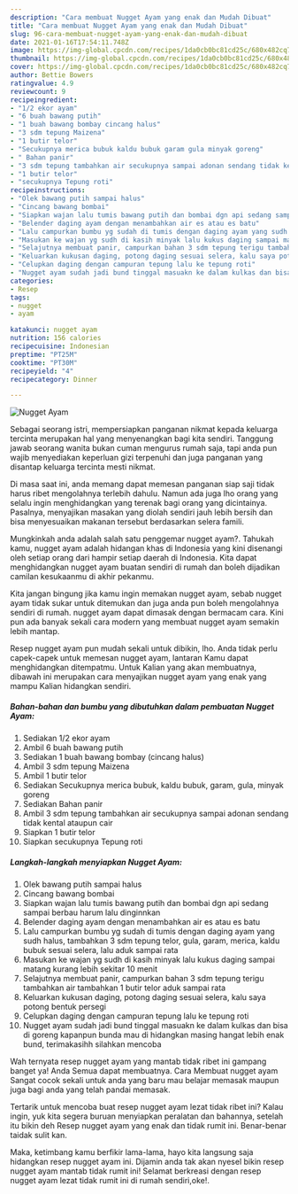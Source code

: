 ```yaml
---
description: "Cara membuat Nugget Ayam yang enak dan Mudah Dibuat"
title: "Cara membuat Nugget Ayam yang enak dan Mudah Dibuat"
slug: 96-cara-membuat-nugget-ayam-yang-enak-dan-mudah-dibuat
date: 2021-01-16T17:54:11.748Z
image: https://img-global.cpcdn.com/recipes/1da0cb0bc81cd25c/680x482cq70/nugget-ayam-foto-resep-utama.jpg
thumbnail: https://img-global.cpcdn.com/recipes/1da0cb0bc81cd25c/680x482cq70/nugget-ayam-foto-resep-utama.jpg
cover: https://img-global.cpcdn.com/recipes/1da0cb0bc81cd25c/680x482cq70/nugget-ayam-foto-resep-utama.jpg
author: Bettie Bowers
ratingvalue: 4.9
reviewcount: 9
recipeingredient:
- "1/2 ekor ayam"
- "6 buah bawang putih"
- "1 buah bawang bombay cincang halus"
- "3 sdm tepung Maizena"
- "1 butir telor"
- "Secukupnya merica bubuk kaldu bubuk garam gula minyak goreng"
- " Bahan panir"
- "3 sdm tepung tambahkan air secukupnya sampai adonan sendang tidak kental ataupun cair"
- "1 butir telor"
- "secukupnya Tepung roti"
recipeinstructions:
- "Olek bawang putih sampai halus"
- "Cincang bawang bombai"
- "Siapkan wajan lalu tumis bawang putih dan bombai dgn api sedang sampai berbau harum lalu dinginnkan"
- "Belender daging ayam dengan menambahkan air es atau es batu"
- "Lalu campurkan bumbu yg sudah di tumis dengan daging ayam yang sudh halus, tambahkan 3 sdm tepung telor, gula, garam, merica, kaldu bubuk sesuai selera, lalu aduk sampai rata"
- "Masukan ke wajan yg sudh di kasih minyak lalu kukus daging sampai matang kurang lebih sekitar 10 menit"
- "Selajutnya membuat panir, campurkan bahan 3 sdm tepung terigu tambahkan air tambahkan 1 butir telor aduk sampai rata"
- "Keluarkan kukusan daging, potong daging sesuai selera, kalu saya potong bentuk persegi"
- "Celupkan daging dengan campuran tepung lalu ke tepung roti"
- "Nugget ayam sudah jadi bund tinggal masuakn ke dalam kulkas dan bisa di goreng kapanpun bunda mau di hidangkan masing hangat lebih enak bund, terimakasihh silahkan mencoba"
categories:
- Resep
tags:
- nugget
- ayam

katakunci: nugget ayam 
nutrition: 156 calories
recipecuisine: Indonesian
preptime: "PT25M"
cooktime: "PT30M"
recipeyield: "4"
recipecategory: Dinner

---
```



![Nugget Ayam](https://img-global.cpcdn.com/recipes/1da0cb0bc81cd25c/680x482cq70/nugget-ayam-foto-resep-utama.jpg)

Sebagai seorang istri, mempersiapkan panganan nikmat kepada keluarga tercinta merupakan hal yang menyenangkan bagi kita sendiri. Tanggung jawab seorang  wanita bukan cuman mengurus rumah saja, tapi anda pun wajib menyediakan keperluan gizi terpenuhi dan juga panganan yang disantap keluarga tercinta mesti nikmat.

Di masa  saat ini, anda memang dapat memesan panganan siap saji tidak harus ribet mengolahnya terlebih dahulu. Namun ada juga lho orang yang selalu ingin menghidangkan yang terenak bagi orang yang dicintainya. Pasalnya, menyajikan masakan yang diolah sendiri jauh lebih bersih dan bisa menyesuaikan makanan tersebut berdasarkan selera famili. 



Mungkinkah anda adalah salah satu penggemar nugget ayam?. Tahukah kamu, nugget ayam adalah hidangan khas di Indonesia yang kini disenangi oleh setiap orang dari hampir setiap daerah di Indonesia. Kita dapat menghidangkan nugget ayam buatan sendiri di rumah dan boleh dijadikan camilan kesukaanmu di akhir pekanmu.

Kita jangan bingung jika kamu ingin memakan nugget ayam, sebab nugget ayam tidak sukar untuk ditemukan dan juga anda pun boleh mengolahnya sendiri di rumah. nugget ayam dapat dimasak dengan bermacam cara. Kini pun ada banyak sekali cara modern yang membuat nugget ayam semakin lebih mantap.

Resep nugget ayam pun mudah sekali untuk dibikin, lho. Anda tidak perlu capek-capek untuk memesan nugget ayam, lantaran Kamu dapat menghidangkan ditempatmu. Untuk Kalian yang akan membuatnya, dibawah ini merupakan cara menyajikan nugget ayam yang enak yang mampu Kalian hidangkan sendiri.

<!--inarticleads1-->

##### Bahan-bahan dan bumbu yang dibutuhkan dalam pembuatan Nugget Ayam:

1. Sediakan 1/2 ekor ayam
1. Ambil 6 buah bawang putih
1. Sediakan 1 buah bawang bombay (cincang halus)
1. Ambil 3 sdm tepung Maizena
1. Ambil 1 butir telor
1. Sediakan Secukupnya merica bubuk, kaldu bubuk, garam, gula, minyak goreng
1. Sediakan  Bahan panir
1. Ambil 3 sdm tepung tambahkan air secukupnya sampai adonan sendang tidak kental ataupun cair
1. Siapkan 1 butir telor
1. Siapkan secukupnya Tepung roti




<!--inarticleads2-->

##### Langkah-langkah menyiapkan Nugget Ayam:

1. Olek bawang putih sampai halus
1. Cincang bawang bombai
1. Siapkan wajan lalu tumis bawang putih dan bombai dgn api sedang sampai berbau harum lalu dinginnkan
1. Belender daging ayam dengan menambahkan air es atau es batu
1. Lalu campurkan bumbu yg sudah di tumis dengan daging ayam yang sudh halus, tambahkan 3 sdm tepung telor, gula, garam, merica, kaldu bubuk sesuai selera, lalu aduk sampai rata
1. Masukan ke wajan yg sudh di kasih minyak lalu kukus daging sampai matang kurang lebih sekitar 10 menit
1. Selajutnya membuat panir, campurkan bahan 3 sdm tepung terigu tambahkan air tambahkan 1 butir telor aduk sampai rata
1. Keluarkan kukusan daging, potong daging sesuai selera, kalu saya potong bentuk persegi
1. Celupkan daging dengan campuran tepung lalu ke tepung roti
1. Nugget ayam sudah jadi bund tinggal masuakn ke dalam kulkas dan bisa di goreng kapanpun bunda mau di hidangkan masing hangat lebih enak bund, terimakasihh silahkan mencoba




Wah ternyata resep nugget ayam yang mantab tidak ribet ini gampang banget ya! Anda Semua dapat membuatnya. Cara Membuat nugget ayam Sangat cocok sekali untuk anda yang baru mau belajar memasak maupun juga bagi anda yang telah pandai memasak.

Tertarik untuk mencoba buat resep nugget ayam lezat tidak ribet ini? Kalau ingin, yuk kita segera buruan menyiapkan peralatan dan bahannya, setelah itu bikin deh Resep nugget ayam yang enak dan tidak rumit ini. Benar-benar taidak sulit kan. 

Maka, ketimbang kamu berfikir lama-lama, hayo kita langsung saja hidangkan resep nugget ayam ini. Dijamin anda tak akan nyesel bikin resep nugget ayam mantab tidak rumit ini! Selamat berkreasi dengan resep nugget ayam lezat tidak rumit ini di rumah sendiri,oke!.

